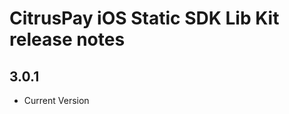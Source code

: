 CitrusPay iOS Static SDK Lib Kit release notes
==============================================

3.0.1
-----

* Current Version

